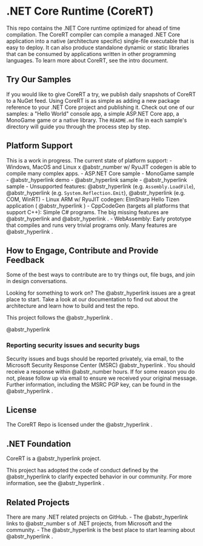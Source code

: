 # .NET Core Runtime (CoreRT)

This repo contains the .NET Core runtime optimized for ahead of time compilation. The CoreRT compiler can compile a managed .NET Core application into a native (architecture specific) single-file executable that is easy to deploy. It can also produce standalone dynamic or static libraries that can be consumed by applications written in other programming languages. To learn more about CoreRT, see the intro document.

## Try Our Samples

If you would like to give CoreRT a try, we publish daily snapshots of CoreRT to a NuGet feed. Using CoreRT is as simple as adding a new package reference to your .NET Core project and publishing it. Check out one of our samples: a "Hello World" console app, a simple ASP.NET Core app, a MonoGame game or a native library. The `README.md` file in each sample's directory will guide you through the process step by step.

## Platform Support

This is a work in progress. The current state of platform support: \- Windows, MacOS and Linux x @abstr_number w/ RyuJIT codegen is able to compile many complex apps. \- ASP.NET Core sample \- MonoGame sample \- @abstr_hyperlink demo \- @abstr_hyperlink sample \- @abstr_hyperlink sample \- Unsupported features: @abstr_hyperlink (e.g. `Assembly.LoadFile`), @abstr_hyperlink (e.g. `System.Reflection.Emit`), @abstr_hyperlink (e.g. COM, WinRT) \- Linux ARM w/ RyuJIT codegen: ElmSharp Hello Tizen application ( @abstr_hyperlink ) \- CppCodeGen (targets all platforms that support C++): Simple C# programs. The big missing features are @abstr_hyperlink and @abstr_hyperlink . \- WebAssembly: Early prototype that compiles and runs very trivial programs only. Many features are @abstr_hyperlink .

## How to Engage, Contribute and Provide Feedback

Some of the best ways to contribute are to try things out, file bugs, and join in design conversations.

Looking for something to work on? The @abstr_hyperlink issues are a great place to start. Take a look at our documentation to find out about the architecture and learn how to build and test the repo.

This project follows the @abstr_hyperlink .

@abstr_hyperlink 

### Reporting security issues and security bugs

Security issues and bugs should be reported privately, via email, to the Microsoft Security Response Center (MSRC) @abstr_hyperlink . You should receive a response within @abstr_number hours. If for some reason you do not, please follow up via email to ensure we received your original message. Further information, including the MSRC PGP key, can be found in the @abstr_hyperlink .

## License

The CoreRT Repo is licensed under the @abstr_hyperlink .

## .NET Foundation

CoreRT is a @abstr_hyperlink project.

This project has adopted the code of conduct defined by the @abstr_hyperlink to clarify expected behavior in our community. For more information, see the @abstr_hyperlink .

## Related Projects

There are many .NET related projects on GitHub. \- The @abstr_hyperlink links to @abstr_number s of .NET projects, from Microsoft and the community. \- The @abstr_hyperlink is the best place to start learning about @abstr_hyperlink .
